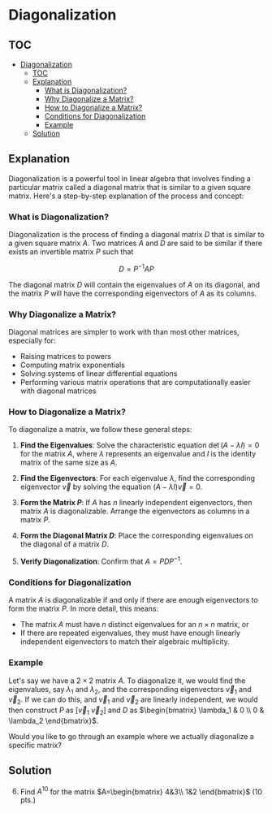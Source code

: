 # Diagonalization

## TOC

- [Diagonalization](#diagonalization)
  - [TOC](#toc)
  - [Explanation](#explanation)
    - [What is Diagonalization?](#what-is-diagonalization)
    - [Why Diagonalize a Matrix?](#why-diagonalize-a-matrix)
    - [How to Diagonalize a Matrix?](#how-to-diagonalize-a-matrix)
    - [Conditions for Diagonalization](#conditions-for-diagonalization)
    - [Example](#example)
  - [Solution](#solution)

## Explanation

Diagonalization is a powerful tool in linear algebra that involves finding a particular matrix called a diagonal matrix that is similar to a given square matrix. Here's a step-by-step explanation of the process and concept:

### What is Diagonalization?

Diagonalization is the process of finding a diagonal matrix $D$ that is similar to a given square matrix $A$. Two matrices $A$ and $D$ are said to be similar if there exists an invertible matrix $P$ such that

$$
D = P^{-1}AP
$$

The diagonal matrix $D$ will contain the eigenvalues of $A$ on its diagonal, and the matrix $P$ will have the corresponding eigenvectors of $A$ as its columns.

### Why Diagonalize a Matrix?

Diagonal matrices are simpler to work with than most other matrices, especially for:

- Raising matrices to powers
- Computing matrix exponentials
- Solving systems of linear differential equations
- Performing various matrix operations that are computationally easier with diagonal matrices

### How to Diagonalize a Matrix?

To diagonalize a matrix, we follow these general steps:

1. **Find the Eigenvalues**: Solve the characteristic equation $\det(A - \lambda I) = 0$ for the matrix $A$, where $\lambda$ represents an eigenvalue and $I$ is the identity matrix of the same size as $A$.

2. **Find the Eigenvectors**: For each eigenvalue $\lambda$, find the corresponding eigenvector $\vec{v}$ by solving the equation $(A - \lambda I)\vec{v} = 0$.

3. **Form the Matrix $P$**: If $A$ has $n$ linearly independent eigenvectors, then matrix $A$ is diagonalizable. Arrange the eigenvectors as columns in a matrix $P$.

4. **Form the Diagonal Matrix $D$**: Place the corresponding eigenvalues on the diagonal of a matrix $D$.

5. **Verify Diagonalization**: Confirm that $A = PDP^{-1}$.

### Conditions for Diagonalization

A matrix $A$ is diagonalizable if and only if there are enough eigenvectors to form the matrix $P$. In more detail, this means:

- The matrix $A$ must have $n$ distinct eigenvalues for an $n \times n$ matrix, or
- If there are repeated eigenvalues, they must have enough linearly independent eigenvectors to match their algebraic multiplicity.

### Example

Let's say we have a $2 \times 2$ matrix $A$. To diagonalize it, we would find the eigenvalues, say $\lambda_1$ and $\lambda_2$, and the corresponding eigenvectors $\vec{v}_1$ and $\vec{v}_2$. If we can do this, and $\vec{v}_1$ and $\vec{v}_2$ are linearly independent, we would then construct $P$ as $[ \vec{v}_1 \ \vec{v}_2 ]$ and $D$ as $\begin{bmatrix} \lambda_1 & 0 \\ 0 & \lambda_2 \end{bmatrix}$.

Would you like to go through an example where we actually diagonalize a specific matrix?

## Solution

6. Find $A^{10}$ for the matrix $A=\begin{bmatrix}
    4&3\\
    1&2
    \end{bmatrix}$ (10 pts.)
